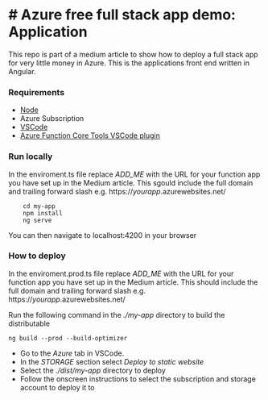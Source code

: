 # # Azure free full stack app demo: Application
This repo is part of a medium article to show how to deploy a full stack app for very little money in Azure. This is the applications front end written in Angular.

### Requirements

* [Node](https://nodejs.org/en/)
* Azure Subscription
* [VSCode](https://code.visualstudio.com/) 
* [Azure Function Core Tools VSCode plugin](https://docs.microsoft.com/en-us/azure/azure-functions/functions-run-local?tabs=windows%2Ccsharp%2Cbash)


### Run locally
In the enviroment.ts file replace *ADD_ME* with the URL for your function app you have set up in the Medium article. This sgould include the full domain and trailing forward slash e.g. https://*yourapp*.azurewebsites.net/

``` 
    cd my-app
    npm install
    ng serve 
```

You can then navigate to localhost:4200 in your browser

### How to deploy
In the enviroment.prod.ts file replace *ADD_ME* with the URL for your function app you have set up in the Medium article. This should include the full domain and trailing forward slash e.g. https://*yourapp*.azurewebsites.net/

Run the following command in the *./my-app* directory to build the distributable

```
ng build --prod --build-optimizer
```

* Go to the *Azure* tab in VSCode.
* In the *STORAGE* section select *Deploy to static website*
* Select the *./dist/my-app* directory to deploy
* Follow the onscreen instructions to select the subscription and storage account to deploy it to